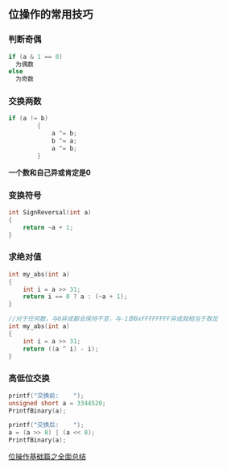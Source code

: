 ## 位操作的常用技巧

### 判断奇偶

```c++
if (a & 1 == 0)
  为偶数
else
  为奇数  
```



### 交换两数

```c++
if (a != b)  
        {  
            a ^= b;  
            b ^= a;  
            a ^= b;  
        } 
```

**一个数和自己异或肯定是0**



### 变换符号

```c++
int SignReversal(int a)  
{  
    return ~a + 1;  
} 
```



### 求绝对值

```c++
int my_abs(int a)  
{  
    int i = a >> 31;  
    return i == 0 ? a : (~a + 1);  
}
```



```c++
//对于任何数，与0异或都会保持不变，与-1即0xFFFFFFFF异或就相当于取反
int my_abs(int a)  
{  
    int i = a >> 31;  
    return ((a ^ i) - i);  
} 
```



### 高低位交换

```c++
printf("交换前:    ");
unsigned short a = 3344520;
PrintfBinary(a);

printf("交换后:    ");
a = (a >> 8) | (a << 8);
PrintfBinary(a);

```





[位操作基础篇之全面总结](https://blog.csdn.net/morewindows/article/details/7354571)